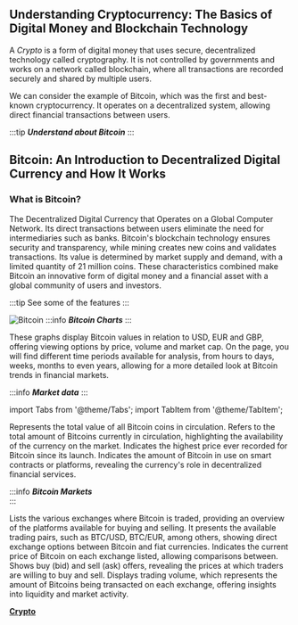 
## Understanding Cryptocurrency: The Basics of Digital Money and Blockchain Technology

A *Crypto* is a form of digital money that uses secure, decentralized technology called cryptography. It is not controlled by governments and works on a network called blockchain, where all transactions are recorded securely and shared by multiple users.

We can consider the example of Bitcoin, which was the first and best-known cryptocurrency. It operates on a decentralized system, allowing direct financial transactions between users.

:::tip ***Understand about Bitcoin***
:::

## Bitcoin: An Introduction to Decentralized Digital Currency and How It Works

### What is Bitcoin?

The Decentralized Digital Currency that Operates on a Global Computer Network. Its direct transactions between users eliminate the need for intermediaries such as banks. Bitcoin's blockchain technology ensures security and transparency, while mining creates new coins and validates transactions. Its value is determined by market supply and demand, with a limited quantity of 21 million coins.
These characteristics combined make Bitcoin an innovative form of digital money and a financial asset with a global community of users and investors.

:::tip See some of the features
:::

![Bitcoin](./gif/bitcoin.gif)
:::info ***Bitcoin Charts***
:::

These graphs display Bitcoin values in relation to USD, EUR and GBP, offering viewing options by price, volume and market cap. On the page, you will find different time periods available for analysis, from hours to days, weeks, months to even years, allowing for a more detailed look at Bitcoin trends in financial markets.

:::info ***Market data***
:::

import Tabs from '@theme/Tabs';
import TabItem from '@theme/TabItem';

<Tabs>
  <TabItem value="Exchange" label="Exchange" default>
    Represents the total value of all Bitcoin coins in circulation.
    </TabItem>

  <TabItem value="Supply" label="Pair" default>
     Refers to the total amount of Bitcoins currently in circulation, highlighting the availability of the currency on the market.
    </TabItem>
  <TabItem value="All-Time High(ATH)" label="All-Time High(ATH)" default>
    Indicates the highest price ever recorded for Bitcoin since its launch.
    </TabItem>
  <TabItem value="Total Value Locked(TVL)" label="Total Value Locked(TVL)" default>
     Indicates the amount of Bitcoin in use on smart contracts or platforms, revealing the currency's role in decentralized financial services.
    </TabItem>
 </Tabs>

:::info ***Bitcoin Markets***   
:::

<Tabs>
  <TabItem value="Exchange" label="Exchange" default>
    Lists the various exchanges where Bitcoin is traded, providing an overview of the platforms available for buying and selling.
    </TabItem>

  <TabItem value="Pair" label="Pair" default>
   It presents the available trading pairs, such as BTC/USD, BTC/EUR, among others, showing direct exchange options between Bitcoin and fiat currencies.
    </TabItem>
  <TabItem value="Price" label="Price" default>
  Indicates the current price of Bitcoin on each exchange listed, allowing comparisons between.
    </TabItem>

  <TabItem value="Bid/Ask" label="Bid/Ask" default>
    Shows buy (bid) and sell (ask) offers, revealing the prices at which traders are willing to buy and sell.
    </TabItem>

   <TabItem value="Volume" label="Volume" default>
     Displays trading volume, which represents the amount of Bitcoins being transacted on each exchange, offering insights into liquidity and market activity.
    </TabItem> 
 </Tabs>


 [**Crypto**](/docs/Crypto/Crypto.md)